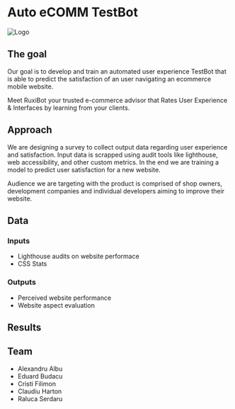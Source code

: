 # Auto eCOMM TestBot

![Logo](https://raw.githubusercontent.com/jshacks/jshacks2018-auto-ecomm-testbot/master/docs/logo.png)

## The goal

Our goal is to develop and train an automated user experience TestBot that is able to predict the satisfaction of an user navigating an ecommerce mobile website.

Meet RuxiBot your trusted e-commerce advisor that Rates User Experience & Interfaces by learning from your clients.

## Approach

We are designing a survey to collect output data regarding user experience and satisfaction. Input data is scrapped using audit tools like lighthouse, web accessibility, and other custom metrics. In the end we are training a model to predict user satisfaction for a new website.

Audience we are targeting with the product is comprised of shop owners, development companies and individual developers aiming to improve their website.

## Data

### Inputs

* Lighthouse audits on website performace
* CSS Stats

### Outputs

* Perceived website performance
* Website aspect evaluation

## Results

## Team

* Alexandru Albu
* Eduard Budacu
* Cristi Filimon
* Claudiu Harton
* Raluca Serdaru

